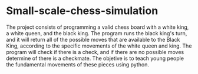 # Small-scale-chess-simulation
The project consists of programming a valid chess board with a white king, a white queen, and the black king. The program runs the black king's turn, and it will return all of the possible moves that are available to the Black King, according to the specific movements of the white queen and king. The program will check if there is a check, and if there are no possible moves determine of there is a checkmate. The objetive is to teach young people the fundamental movements of these pieces using python.
